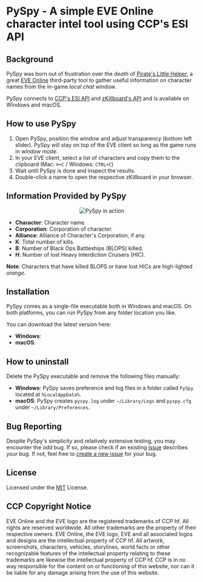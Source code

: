 # PySpy - A simple EVE Online character intel tool using CCP's ESI API

## Background

PySpy was born out of frustration over the *death* of [Pirate's Little Helper](http://eve-plh.com/#/home),
a great [EVE Online](https://www.eveonline.com/) third-party tool to gather useful information on character names from the in-game *local chat* window.

PySpy connects to [CCP's ESI API](https://esi.evetech.net/ui/) and
[zKillboard's API](https://github.com/zKillboard/zKillboard/wiki) and is available on Windows and macOS.

## How to use PySpy

1. Open PySpy, position the window and adjust transparency (bottom left slider). PySpy will stay on top of the EVE client so long as the game runs in *window mode*.
2. In your EVE client, select a list of characters and copy them to the clipboard (Mac: `⌘+C` / Windows: `CTRL+C`)
3. Wait until PySpy is done and inspect the results.
4. Double-click a name to open the respective zKillboard in your browser.

## Information Provided by PySpy

<p align="center">
  <img alt="PySpy in action" src="https://github.com/WhiteRusssian/PySpy/blob/master/assets/v0.1_screenshot.png?raw=true">
</p>

* **Character**: Character name.
* **Corporation**: Corporation of character.
* **Alliance**: Alliance of Character's Corporation, if any.
* **K**: Total number of kills.
* **B**: Number of Black Ops Battleships (BLOPS) killed.
* **H**: Number of lost Heavy Interdiction Cruisers (HIC).

**Note**: Characters that have killed BLOPS or have lost HICs are high-lighted *orange*.

## Installation

PySpy comes as a single-file executable both in Windows and macOS. On both platforms, you can run PySpy from any folder location you like.

You can download the latest version here:
* **Windows**:
* **macOS**:

## How to uninstall

Delete the PySpy executable and remove the following files manually:

* **Windows**: PySpy saves preference and log files in a folder called  `PySpy` located at `%LocalAppData%`.
* **macOS**: PySpy creates `pyspy.log` under `~/Library/Logs` and `pyspy.cfg` under `~/Library/Preferences`.

## Bug Reporting

Despite PySpy's simplicity and relatively extensive testing, you may encounter the odd bug. If so, please check if an existing [issue](https://github.com/WhiteRusssian/PySpy/issues) describes your bug. If not, feel free to [create a new issue](https://github.com/WhiteRusssian/PySpy/issues/new?template=bug_report.md) for your bug.

## License

Licensed under the [MIT](LICENSE.txt) License.

## CCP Copyright Notice

EVE Online and the EVE logo are the registered trademarks of CCP hf. All rights are reserved worldwide. All other trademarks are the property of their respective owners. EVE Online, the EVE logo, EVE and all associated logos and designs are the intellectual property of CCP hf. All artwork, screenshots, characters, vehicles, storylines, world facts or other recognizable features of the intellectual property relating to these trademarks are likewise the intellectual property of CCP hf. CCP is in no way responsible for the content on or functioning of this website, nor can it be liable for any damage arising from the use of this website.